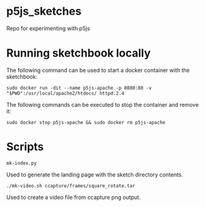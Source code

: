 # p5js_sketches
Repo for experimenting with p5js

# Running sketchbook locally

The following command can be used to start a docker container with the 
sketchbook:

`sudo docker run -dit --name p5js-apache -p 8080:80 -v "$PWD":/usr/local/apache2/htdocs/ httpd:2.4`

The following commands can be executed to stop the container and remove it:

`sudo docker stop p5js-apache && sudo docker rm p5js-apache`

# Scripts

`mk-index.py` 

Used to generate the landing page with the sketch directory contents.

`./mk-video.sh ccapture/frames/square_rotate.tar`

Used to create a video file from ccapture png output.
